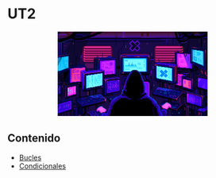 # UT2

<div align=center>
<img src="../../extras/pixel-jeff-matrix-s.gif" alt="me" width="60%">
</div>

## Contenido
- [Bucles](https://github.com/Chugani05/1-DAW/blob/main/PRO/ut2/bucles/README.md)
- [Condicionales](https://github.com/Chugani05/1-DAW/blob/main/PRO/ut2/condicionales/README.md)
